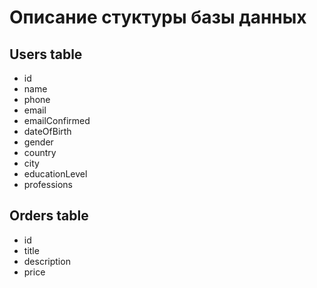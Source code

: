 # Описание стуктуры базы данных

## Users table
* id
* name
* phone
* email
* emailConfirmed
* dateOfBirth
* gender
* country
* city
* educationLevel
* professions

## Orders table
* id
* title
* description
* price